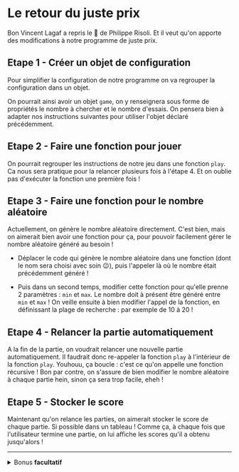 # Le retour du juste prix

Bon Vincent Lagaf a repris le :microphone: de Philippe Risoli. Et il veut qu'on apporte des modifications à notre programme de juste prix.

## Etape 1 - Créer un objet de configuration

Pour simplifier la configuration de notre programme on va regrouper la configuration dans un objet.

On pourrait ainsi avoir un objet `game`, on y renseignera sous forme de propriétés le nombre à chercher et le nombre d'essais. 
On pensera bien à adapter nos instructions suivantes pour utiliser l'objet déclaré précédemment.

## Etape 2 - Faire une fonction pour jouer

On pourrait regrouper les instructions de notre jeu dans une fonction `play`. Ca nous sera pratique pour la relancer plusieurs fois à l'étape 4. Et on oublie pas d'exécuter la fonction une première fois !

## Etape 3 - Faire une fonction pour le nombre aléatoire

Actuellement, on génère le nombre aléatoire directement. C'est bien, mais on aimerait bien avoir une fonction pour ça, pour pouvoir facilement gérer le nombre aléatoire généré au besoin !

- Déplacer le code qui génère le nombre aléatoire dans une fonction (dont le nom sera choisi avec soin :wink:), puis l'appeler là où le nombre était précédemment généré !

- Puis dans un second temps, modifier cette fonction pour qu'elle prenne 2 paramètres : `min` et `max`. Le nombre  doit à présent être généré entre `min` et `max` ! On veille ensuite à bien modifier l'appel de la fonction, en définissant la plage de recherche : par exemple de 10 à 20 !

## Etape 4 - Relancer la partie automatiquement

A la fin de la partie, on voudrait relancer une nouvelle partie automatiquement. Il faudrait donc re-appeler la fonction `play` à l'intérieur de la fonction `play`. Youhouu, ça boucle : c'est ce qu'on appelle une fonction récursive ! Bon par contre, on s'assure de bien modifier le nombre aléatoire à chaque partie hein, sinon ça sera trop facile, eheh !

## Etape 5 - Stocker le score

Maintenant qu'on relance les parties, on aimerait stocker le score de chaque partie. Si possible dans un tableau ! Comme ça, à chaque fois que l'utilisateur termine une partie, on lui affiche les scores qu'il a obtenu jusqu'alors ! 

---

<details>
<summary>
  Bonus <strong>facultatif</strong>
</summary>

## Etape 6 - Laisser le choix de rejouer

Plutôt que de forcer l'utilisateur à rejouer, on va lui laisser le choix. On peut utiliser [`confirm`](https://developer.mozilla.org/fr/docs/Web/API/Window/confirm) pour ça   

Si l'utilisateur veut rejouer on execute de nouveau `play`, sinon on affiche les scores en console.

## Etape 7 - Améliorer l'affichage des scores

Lorsque l'utilisateur ne souhaite pas rejouer, on va améliorer l'affichage des scores

Pour cela on pourrait parcourir tout le tableau et afficher un message (dans une popup) pour chaque entrée du tableau du style `Partie 1 : 3 essais` puis `Partie 2 : 5 essais` et ainsi de suite.
  
(Mega bonus) Voire même, si on est motivé, afficher **tous** les scores (même format) dans **la même popup** !

</details>